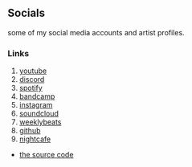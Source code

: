  <link rel="stylesheet" href="/styles/main.css">

## Socials

some of my social media accounts and artist profiles.

### Links

1. [youtube](https://youtube.com/1237yt)
2. [discord](https://discord.gg/j6FYRPhzFt)
3. [spotify](https://spoti.fi/3PMF0ei)
4. [bandcamp](https://1237.bandcamp.com/)
5. [instagram](https://instagram.com/12three7/)
6. [soundcloud](https://soundcloud.app.goo.gl/9Cn8p)
7. [weeklybeats](https://weeklybeats.com/12three7/)
8. [github](https://github.com/12three7/)
9. [nightcafe](https://creator.nightcafe.studio/u/1237)

- [the source code](github.com/12three7/12three7.github.io/)
